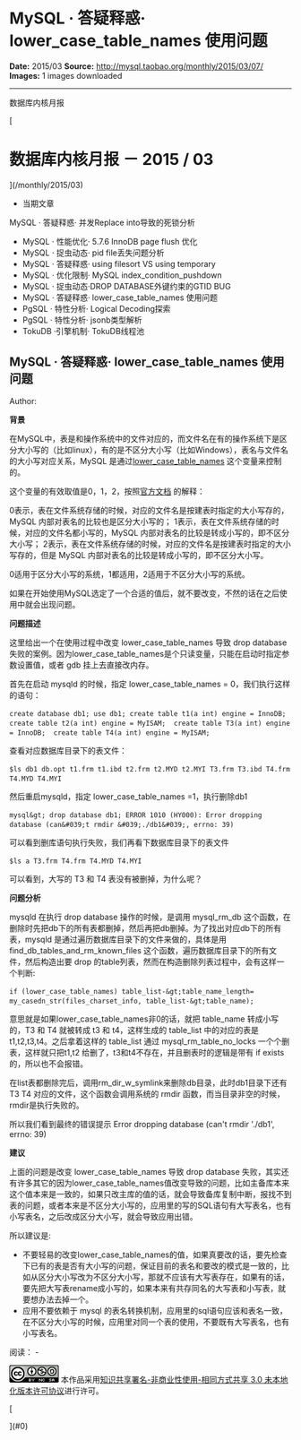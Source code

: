 # MySQL · 答疑释惑· lower_case_table_names 使用问题

**Date:** 2015/03
**Source:** http://mysql.taobao.org/monthly/2015/03/07/
**Images:** 1 images downloaded

---

数据库内核月报

 [
 # 数据库内核月报 － 2015 / 03
 ](/monthly/2015/03)

 * 当期文章

 MySQL · 答疑释惑· 并发Replace into导致的死锁分析
* MySQL · 性能优化· 5.7.6 InnoDB page flush 优化
* MySQL · 捉虫动态· pid file丢失问题分析
* MySQL · 答疑释惑· using filesort VS using temporary
* MySQL · 优化限制· MySQL index_condition_pushdown
* MySQL · 捉虫动态·DROP DATABASE外键约束的GTID BUG
* MySQL · 答疑释惑· lower_case_table_names 使用问题
* PgSQL · 特性分析· Logical Decoding探索
* PgSQL · 特性分析· jsonb类型解析
* TokuDB ·引擎机制· TokuDB线程池

 ## MySQL · 答疑释惑· lower_case_table_names 使用问题 
 Author: 

 **背景**

在MySQL中，表是和操作系统中的文件对应的，而文件名在有的操作系统下是区分大小写的（比如linux），有的是不区分大小写（比如Windows），表名与文件名的大小写对应关系，MySQL 是通过[lower_case_table_names](http://dev.mysql.com/doc/refman/5.6/en/server-system-variables.html#sysvar_lower_case_table_names) 这个变量来控制的。

这个变量的有效取值是0，1，2，按照[官方文档](http://dev.mysql.com/doc/refman/5.5/en/identifier-case-sensitivity.html) 的解释：

0表示，表在文件系统存储的时候，对应的文件名是按建表时指定的大小写存的，MySQL 内部对表名的比较也是区分大小写的； 
1表示，表在文件系统存储的时候，对应的文件名都小写的，MySQL 内部对表名的比较是转成小写的，即不区分大小写； 
2表示，表在文件系统存储的时候，对应的文件名是按建表时指定的大小写存的，但是 MySQL 内部对表名的比较是转成小写的，即不区分大小写。

0适用于区分大小写的系统，1都适用，2适用于不区分大小写的系统。

如果在开始使用MySQL选定了一个合适的值后，就不要改变，不然的话在之后使用中就会出现问题。

**问题描述**

这里给出一个在使用过程中改变 lower_case_table_names 导致 drop database 失败的案例。因为lower_case_table_names是个只读变量，只能在启动时指定参数设置值，或者 gdb 挂上去直接改内存。

首先在启动 mysqld 的时候，指定 lower_case_table_names = 0，我们执行这样的语句：

`create database db1;
use db1;
create table t1(a int) engine = InnoDB; 
create table t2(a int) engine = MyISAM; 
create table T3(a int) engine = InnoDB; 
create table T4(a int) engine = MyISAM;
`

查看对应数据库目录下的表文件：

`$ls db1
db.opt t1.frm t1.ibd t2.frm t2.MYD t2.MYI T3.frm T3.ibd T4.frm T4.MYD T4.MYI
`

然后重启mysqld，指定 lower_case_table_names =1，执行删除db1

`mysql&gt; drop database db1;
ERROR 1010 (HY000): Error dropping database (can&#039;t rmdir &#039;./db1&#039;, errno: 39)
`

可以看到删库语句执行失败，我们再看下数据库目录下的表文件

`$ls a
T3.frm T4.frm T4.MYD T4.MYI
`

可以看到，大写的 T3 和 T4 表没有被删掉，为什么呢？

**问题分析**

mysqld 在执行 drop database 操作的时候，是调用 mysql_rm_db 这个函数，在删除时先把db下的所有表都删掉，然后再把db删掉。为了找出对应db下的所有表，mysqld 是通过遍历数据库目录下的文件来做的，具体是用 find_db_tables_and_rm_known_files 这个函数，遍历数据库目录下的所有文件，然后构造出要 drop 的table列表，然而在构造删除列表过程中，会有这样一个判断:

`if (lower_case_table_names)
table_list-&gt;table_name_length= my_casedn_str(files_charset_info,
table_list-&gt;table_name);
`

意思就是如果lower_case_table_names非0的话，就把 table_name 转成小写的，T3 和 T4 就被转成 t3 和 t4，这样生成的 table_list 中的对应的表是 t1,t2,t3,t4。之后拿着这样的 table_list 通过 mysql_rm_table_no_locks 一个个删表，这样就只把t1,t2 给删了，t3和t4不存在，并且删表时的逻辑是带有 if exists 的，所以也不会报错。

在list表都删除完后，调用rm_dir_w_symlink来删除db目录，此时db1目录下还有 T3 T4 对应的文件，这个函数会调用系统的 rmdir 函数，而当目录非空的时候，rmdir是执行失败的。

所以我们看到最终的错误提示 Error dropping database (can't rmdir './db1', errno: 39)

**建议**

上面的问题是改变 lower_case_table_names 导致 drop database 失败，其实还有许多其它的因为lower_case_table_names值改变导致的问题，比如主备库本来这个值本来是一致的，如果只改主库的值的话，就会导致备库复制中断，报找不到表的问题，或者本来是不区分大小写的，应用里的写的SQL语句有大写表名，也有小写表名，之后改成区分大小写，就会导致应用出错。

所以建议是:

* 不要轻易的改变lower_case_table_names的值，如果真要改的话，要先检查下已有的表是否有大小写的问题，保证目前的表名和要改的模式是一致的，比如从区分大小写改为不区分大小写，那就不应该有大写表存在，如果有的话，要先把大写表rename成小写的，如果本来有共存同名的大写表和小写表，就要想办法去掉一个。
* 应用不要依赖于 mysql 的表名转换机制，应用里的sql语句应该和表名一致，在不区分大小写的时候，应用里对同一个表的使用，不要既有大写表名，也有小写表名。

 阅读： - 

[![知识共享许可协议](.img/8232d49bd3e9_88x31.png)](http://creativecommons.org/licenses/by-nc-sa/3.0/)
本作品采用[知识共享署名-非商业性使用-相同方式共享 3.0 未本地化版本许可协议](http://creativecommons.org/licenses/by-nc-sa/3.0/)进行许可。

 [

 ](#0)